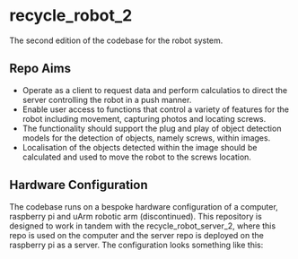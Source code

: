 # recycle_robot_2
The second edition of the codebase for the robot system.
## Repo Aims
- Operate as a client to request data and perform calculatios to direct the server controlling the robot in a push manner.
- Enable user access to functions that control a variety of features for the robot including movement, capturing photos and locating screws.
- The functionality should support the plug and play of object detection models for the detection of objects, namely screws, within images.
- Localisation of the objects detected within the image should be calculated and used to move the robot to the screws location.

## Hardware Configuration
The codebase runs on a bespoke hardware configuration of a computer, raspberry pi and uArm robotic arm (discontinued). This repository is designed to work in tandem with the recycle_robot_server_2, where this repo is used on the computer and the server repo is deployed on the raspberry pi as a server.
The configuration looks something like this:
